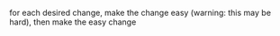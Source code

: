 for each desired change, make the change easy (warning: this may be hard), then make the easy change
